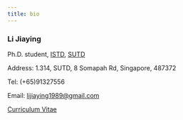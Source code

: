 ```yaml
---
title: bio
---
```

### Li Jiaying
Ph.D. student, [ISTD](https://istd.sutd.edu.sg/), [SUTD](http://www.sutd.edu.sg/)

Address: 1.314, SUTD, 8 Somapah Rd, Singapore, 487372

Tel: (+65)91327556

Email: lijiaying1989@gmail.com

[Curriculum Vitae](http://lijiaying.github.io/cv.pdf)
